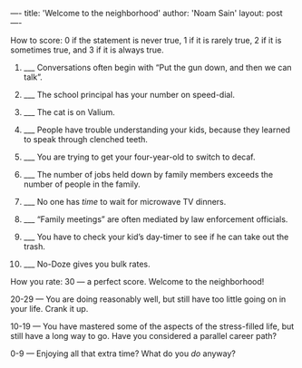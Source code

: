 —-
title: 'Welcome to the neighborhood'
author: 'Noam Sain'
layout: post
—-

How to score: 0 if the statement is never true, 1 if it is rarely true, 2 if it is sometimes true, and 3 if it is always true.

1. ___ Conversations often begin with “Put the gun down, and then we can talk”.

2. ___ The school principal has your number on speed-dial.

3. ___ The cat is on Valium.

4. ___ People have trouble understanding your kids, because they learned to speak through clenched teeth.

5. ___ You are trying to get your four-year-old to switch to decaf.

6. ___ The number of jobs held down by family members exceeds the number of people in the family.

7. ___ No one has _time_ to wait for microwave TV dinners.

8. ___ “Family meetings” are often mediated by law enforcement officials.

9. ___ You have to check your kid’s day-timer to see if he can take out the trash.

10. ___ No-Doze gives you bulk rates.

How you rate: 30 — a perfect score. Welcome to the neighborhood!

20-29 — You are doing reasonably well, but still have too little going on in your life. Crank it up.

10-19 — You have mastered some of the aspects of the stress-filled life, but still have a long way to go. Have you considered a parallel career path?

0-9 — Enjoying all that extra time? What do you _do_ anyway?

